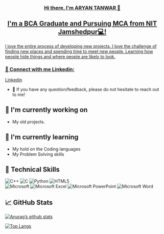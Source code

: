 <p align="center">
<a href="![ARYAN TANWAR](https://github.com/aryantanwarr/aryantanwarr/assets/91049545/c1f3fad8-5521-4000-816c-3abad23d4da1)

"></a>
</p>


<h3 align="center">
Hi there, I'm ARYAN TANWAR 👋
</h3>

<h2 align="center">
I'm a BCA Graduate and Pursuing MCA from NIT Jamshedpur💻!
</h2> 

I love the entire process of developing new projects. I love the challenge of finding new places and spending time to meet new people. Learning how people hide things and where people are likely to look.

###  🤝 Connect with me Linkedin:
<a href="www.linkedin.com/in/aryan-tanwar-440a76235"><img align="left"> Linkedin </a>
</br>
- 💬 If you have any question/feedback, please do not hesitate to reach out to me!

## 🔭 I'm currently working on

- My old projects.

## 🌱 I'm currently learning

- My hold on the Coding languages
- My Problem Solving skills

## 💼 Technical Skills

![C++](https://img.shields.io/badge/c++-%2300599C.svg?style=for-the-badge&logo=c%2B%2B&logoColor=white)
![C](https://img.shields.io/badge/c-%2300599C.svg?style=for-the-badge&logo=c&logoColor=white)
![Python](https://img.shields.io/badge/python-3670A0?style=for-the-badge&logo=python&logoColor=ffdd54)
![HTML5](https://img.shields.io/badge/html5-%23E34F26.svg?style=for-the-badge&logo=html5&logoColor=white)
</br>
![Microsoft](https://img.shields.io/badge/Microsoft-0078D4?style=for-the-badge&logo=microsoft&logoColor=white)
![Microsoft Excel](https://img.shields.io/badge/Microsoft_Excel-217346?style=for-the-badge&logo=microsoft-excel&logoColor=white)
![Microsoft PowerPoint](https://img.shields.io/badge/Microsoft_PowerPoint-B7472A?style=for-the-badge&logo=microsoft-powerpoint&logoColor=white)
![Microsoft Word](https://img.shields.io/badge/Microsoft_Word-2B579A?style=for-the-badge&logo=microsoft-word&logoColor=white)


## 📈 GitHub Stats 

[![Anurag’s github stats](https://github-readme-stats.vercel.app/api?username=aryantanwarr)](https://github.com/aryantanwarr)

[![Top Langs](https://github-readme-stats.vercel.app/api/top-langs/?username=aryantanwarr&layout=compact)](https://github.com/aryantanwarr)
<!--
**aryantanwarr/aryantanwarr** is a ✨ _special_ ✨ repository because its `README.md` (this file) appears on your GitHub profile.

Here are some ideas to get you started:

- 🔭 I’m currently working on ...
- 🌱 I’m currently learning ...
- 👯 I’m looking to collaborate on ...
- 🤔 I’m looking for help with ...
- 💬 Ask me about ...
- 📫 How to reach me: ...
- 😄 Pronouns: ...
- ⚡ Fun fact: ...
-->
